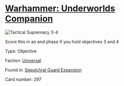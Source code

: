 # [Warhammer: Underworlds Companion](https://guidokessels.github.io/wh-underworlds)

  

![Tactical Supremacy 3-4](https://warhammerunderworlds.com/wp-content/uploads/sites/6/2017/12/297_ENG-Tactical-Supremacy-3-4.png)

Score this in an end phase if you hold objectives 3 and 4

Type: Objective

Faction: [Universal](https://guidokessels.github.io/wh-underworlds/factions/universal.md)

Found in: [Sepulchral Guard Expansion](https://guidokessels.github.io/wh-underworlds/locations/sepulchral-guard-expansion.md)

Card number: 297
